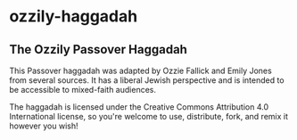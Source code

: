 # ozzily-haggadah

## The Ozzily Passover Haggadah
This Passover haggadah was adapted by Ozzie Fallick and Emily Jones from several sources. It has a liberal Jewish perspective and is intended to be accessible to mixed-faith audiences.

The haggadah is licensed under the Creative Commons Attribution 4.0 International license, so you're welcome to use, distribute, fork, and remix it however you wish!
